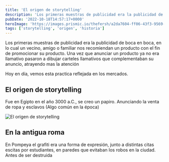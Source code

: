 ```yaml
---
title: 'El origen de storytelling'
description: 'Los primeras muestras de publicidad era la publicidad de boca en boca, en lo cual un vecino, amigo o familiar nos recomiendan un producto con el fin de promocionar su producto.'
pubDate: '2022-10-18T14:57:17+0000'
heroImage: 'https://images.prismic.io/thefersh/a2da7604-ff06-43f3-9569-4c5b54f90f12_Protadas+blog.png?auto=compress,format'
tags: ['storytelling', 'origen', 'historia']
---
```

Los primeras muestras de publicidad era la publicidad de boca en boca, en lo cual un vecino, amigo o familiar nos recomiendan un producto con el fin de promocionar su producto.
Una vez que anunciar un producto ya no era llamativo pasaron a dibujar carteles llamativos que complementaban su anuncio, atrayendo mas la atención

Hoy en día, vemos esta practica reflejada en los mercados.

## El origen de storytelling

Fue en Egipto en el año 3000 a.C., se creo un papiro. Anunciando la venta de ropa y esclavos (Algo común en la época)

![El origen de storytelling](https://images.prismic.io/thefersh/361cb31e-f5a7-4911-bf08-f7efa5258374_la-brujula-verde-papiro-oxirrinco.jpg?auto=compress,format)

## En la antigua roma

En Pompeya el grafiti era una forma de expresión, junto a distintas citas escitas por estudiantes, en paredes que evitaban los robos en la ciudad. Antes de ser destruida
